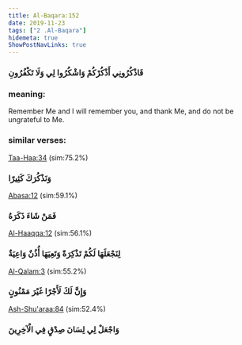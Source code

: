 ```yaml
---
title: Al-Baqara:152
date: 2019-11-23
tags: ["2 .Al-Baqara"]
hidemeta: true 
ShowPostNavLinks: true 
---
```

### فَاذْكُرُونِي أَذْكُرْكُمْ وَاشْكُرُوا لِي وَلَا تَكْفُرُونِ
### meaning: 
Remember Me and I will remember you, and thank Me, and do not be ungrateful to Me.
### similar verses: 

[Taa-Haa:34](/20/34) (sim:75.2%)

### وَنَذْكُرَكَ كَثِيرًا

[Abasa:12](/80/12) (sim:59.1%)

### فَمَنْ شَاءَ ذَكَرَهُ

[Al-Haaqqa:12](/69/12) (sim:56.1%)

### لِنَجْعَلَهَا لَكُمْ تَذْكِرَةً وَتَعِيَهَا أُذُنٌ وَاعِيَةٌ

[Al-Qalam:3](/68/3) (sim:55.2%)

### وَإِنَّ لَكَ لَأَجْرًا غَيْرَ مَمْنُونٍ

[Ash-Shu'araa:84](/26/84) (sim:52.4%)

### وَاجْعَلْ لِي لِسَانَ صِدْقٍ فِي الْآخِرِينَ
